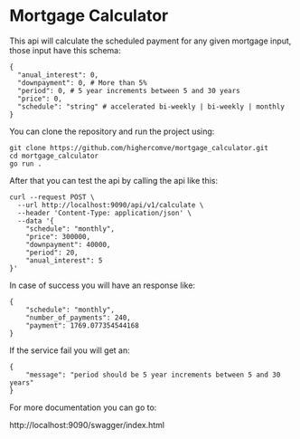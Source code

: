 Mortgage Calculator
===========

This api will calculate the scheduled payment for any given mortgage input, those input have this schema:

```
{
  "anual_interest": 0, 
  "downpayment": 0, # More than 5%
  "period": 0, # 5 year increments between 5 and 30 years
  "price": 0,
  "schedule": "string" # accelerated bi-weekly | bi-weekly | monthly
}
```

You can clone the repository and run the project using:

```
git clone https://github.com/highercomve/mortgage_calculator.git
cd mortgage_calculator
go run .
```

After that you can test the api by calling the api like this:

```
curl --request POST \
  --url http://localhost:9090/api/v1/calculate \
  --header 'Content-Type: application/json' \
  --data '{
	"schedule": "monthly",
	"price": 300000,
	"downpayment": 40000,
	"period": 20,
	"anual_interest": 5
}'
```

In case of success you will have an response like:

```
{
	"schedule": "monthly",
	"number_of_payments": 240,
	"payment": 1769.077354544168
}
```

If the service fail you will get an:

```
{
	"message": "period should be 5 year increments between 5 and 30 years"
}
```

For more documentation you can go to:

http://localhost:9090/swagger/index.html

